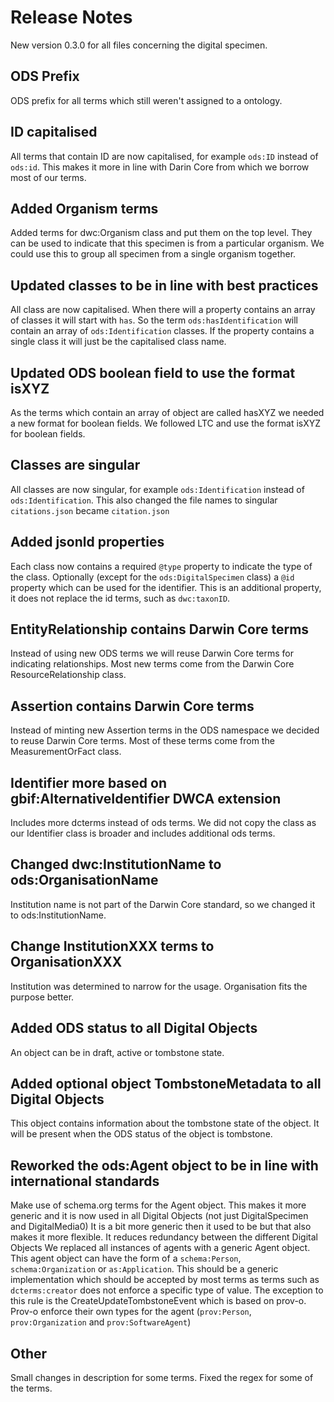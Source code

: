 # Release Notes

New version 0.3.0 for all files concerning the digital specimen.

## ODS Prefix
ODS prefix for all terms which still weren't assigned to a ontology.

## ID capitalised
All terms that contain ID are now capitalised, for example `ods:ID` instead of `ods:id`.
This makes it more in line with Darin Core from which we borrow most of our terms.

## Added Organism terms
Added terms for dwc:Organism class and put them on the top level.
They can be used to indicate that this specimen is from a particular organism.
We could use this to group all specimen from a single organism together.

## Updated classes to be in line with best practices
All class are now capitalised.
When there will a property contains an array of classes it will start with `has`.
So the term `ods:hasIdentification` will contain an array of `ods:Identification` classes.
If the property contains a single class it will just be the capitalised class name.

## Updated ODS boolean field to use the format isXYZ
As the terms which contain an array of object are called hasXYZ we needed a new format for boolean fields.
We followed LTC and use the format isXYZ for boolean fields.

## Classes are singular
All classes are now singular, for example `ods:Identification` instead of `ods:Identification`.
This also changed the file names to singular `citations.json` became `citation.json`

## Added jsonld properties
Each class now contains a required `@type` property to indicate the type of the class.
Optionally (except for the `ods:DigitalSpecimen` class) a `@id` property which can be used for the identifier.
This is an additional property, it does not replace the id terms, such as `dwc:taxonID`.

## EntityRelationship contains Darwin Core terms
Instead of using new ODS terms we will reuse Darwin Core terms for indicating relationships.
Most new terms come from the Darwin Core ResourceRelationship class.    

## Assertion contains Darwin Core terms
Instead of minting new Assertion terms in the ODS namespace we decided to reuse Darwin Core terms.
Most of these terms come from the MeasurementOrFact class.

## Identifier more based on gbif:AlternativeIdentifier DWCA extension
Includes more dcterms instead of ods terms.
We did not copy the class as our Identifier class is broader and includes additional ods terms.

## Changed dwc:InstitutionName to ods:OrganisationName
Institution name is not part of the Darwin Core standard, so we changed it to ods:InstitutionName.

## Change InstitutionXXX terms to OrganisationXXX
Institution was determined to narrow for the usage. 
Organisation fits the purpose better. 

## Added ODS status to all Digital Objects
An object can be in draft, active or tombstone state.

## Added optional object TombstoneMetadata to all Digital Objects
This object contains information about the tombstone state of the object.
It will be present when the ODS status of the object is tombstone.

## Reworked the ods:Agent object to be in line with international standards
Make use of schema.org terms for the Agent object.
This makes it more generic and it is now used in all Digital Objects (not just DigitalSpecimen and DigitalMedia0)
It is a bit more generic then it used to be but that also makes it more flexible.
It reduces redundancy between the different Digital Objects
We replaced all instances of agents with a generic Agent object.
This agent object can have the form of a `schema:Person`, `schema:Organization` or `as:Application`.
This should be a generic implementation which should be accepted by most terms as terms such as `dcterms:creator` does not enforce a specific type of value.
The exception to this rule is the CreateUpdateTombstoneEvent which is based on prov-o.
Prov-o enforce their own types for the agent (`prov:Person`, `prov:Organization` and `prov:SoftwareAgent`)


## Other
Small changes in description for some terms.
Fixed the regex for some of the terms.
